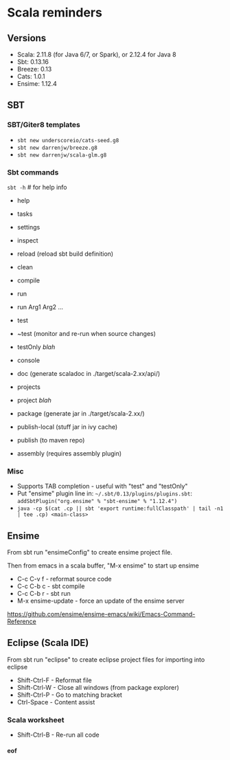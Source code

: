 # Scala reminders

## Versions

* Scala: 2.11.8 (for Java 6/7, or Spark), or 2.12.4 for Java 8
* Sbt: 0.13.16
* Breeze: 0.13
* Cats: 1.0.1
* Ensime: 1.12.4


## SBT

### SBT/Giter8 templates

* `sbt new underscoreio/cats-seed.g8`
* `sbt new darrenjw/breeze.g8`
* `sbt new darrenjw/scala-glm.g8`

### Sbt commands

`sbt -h` # for help info

* help
* tasks
* settings
* inspect
* reload (reload sbt build definition)

* clean
* compile
* run
* run Arg1 Arg2 ...
* test
* ~test (monitor and re-run when source changes)
* testOnly *blah*
* console
* doc (generate scaladoc in ./target/scala-2.xx/api/)

* projects
* project *blah*
* package (generate jar in ./target/scala-2.xx/)
* publish-local (stuff jar in ivy cache)
* publish (to maven repo)
* assembly (requires assembly plugin)

### Misc

* Supports TAB completion - useful with "test" and "testOnly"
* Put "ensime" plugin line in: `~/.sbt/0.13/plugins/plugins.sbt`: `addSbtPlugin("org.ensime" % "sbt-ensime" % "1.12.4")`
* `java -cp $(cat .cp || sbt 'export runtime:fullClasspath' | tail -n1 | tee .cp) <main-class>`


## Ensime

From sbt run "ensimeConfig" to create ensime project file.

Then from emacs in a scala buffer, "M-x ensime" to start up ensime

* C-c C-v f - reformat source code
* C-c C-b c - sbt compile
* C-c C-b r - sbt run
* M-x ensime-update - force an update of the ensime server

https://github.com/ensime/ensime-emacs/wiki/Emacs-Command-Reference


## Eclipse (Scala IDE)

From sbt run "eclipse" to create eclipse project files for importing into eclipse

* Shift-Ctrl-F - Reformat file
* Shift-Ctrl-W - Close all windows (from package explorer)
* Shift-Ctrl-P - Go to matching bracket
* Ctrl-Space - Content assist


### Scala worksheet

* Shift-Ctrl-B - Re-run all code



#### eof



